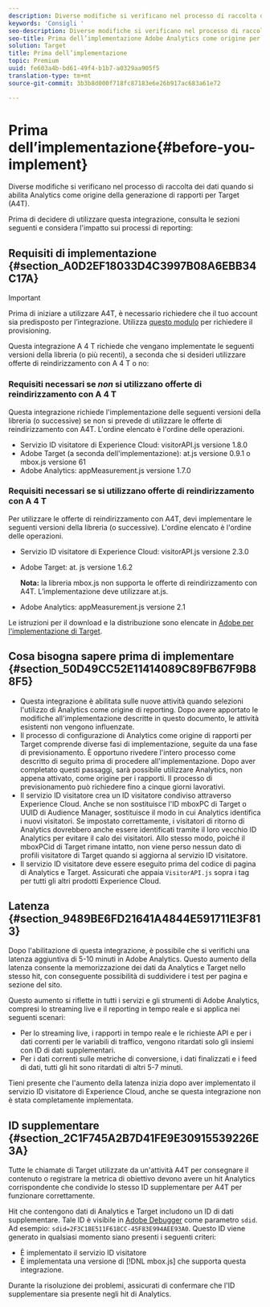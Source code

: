 ```yaml
---
description: Diverse modifiche si verificano nel processo di raccolta dei dati quando si abilita Analytics come origine della generazione di rapporti per Target (A4T).
keywords: 'Consigli '
seo-description: Diverse modifiche si verificano nel processo di raccolta dei dati quando si abilita Analytics come origine della generazione di rapporti per Target (A4T).
seo-title: Prima dell’implementazione Adobe Analytics come origine per la generazione di rapporti per Adobe Target (A4T)
solution: Target
title: Prima dell’implementazione
topic: Premium
uuid: fe603a4b-bd61-49f4-b1b7-a0329aa905f5
translation-type: tm+mt
source-git-commit: 3b3b8d000f718fc87183e6e26b917ac683a61e72

---
```



# Prima dell’implementazione{#before-you-implement}

Diverse modifiche si verificano nel processo di raccolta dei dati quando si abilita Analytics come origine della generazione di rapporti per Target (A4T).

Prima di decidere di utilizzare questa integrazione, consulta le sezioni seguenti e considera l&#39;impatto sui processi di reporting:

## Requisiti di implementazione {#section_A0D2EF18033D4C3997B08A6EBB34C17A}

>[!IMPORTANT]
>
>Prima di iniziare a utilizzare A4T, è necessario richiedere che il tuo account sia predisposto per l’integrazione. Utilizza [questo modulo](https://www.adobe.com/go/audiences) per richiedere il provisioning.

Questa integrazione A 4 T richiede che vengano implementate le seguenti versioni della libreria (o più recenti), a seconda che si desideri utilizzare offerte di reindirizzamento con A 4 T o no:

### Requisiti necessari se *non* si utilizzano offerte di reindirizzamento con A 4 T

Questa integrazione richiede l&#39;implementazione delle seguenti versioni della libreria (o successive) se non si prevede di utilizzare le offerte di reindirizzamento con A4T. L&#39;ordine elencato è l&#39;ordine delle operazioni.

* Servizio ID visitatore di Experience Cloud: visitorAPI.js versione 1.8.0
* Adobe Target (a seconda dell&#39;implementazione): at.js versione 0.9.1 o mbox.js versione 61
* Adobe Analytics: appMeasurement.js versione 1.7.0

### Requisiti necessari se si utilizzano offerte di reindirizzamento con A 4 T

Per utilizzare le offerte di reindirizzamento con A4T, devi implementare le seguenti versioni della libreria (o successive). L&#39;ordine elencato è l&#39;ordine delle operazioni.

* Servizio ID visitatore di Experience Cloud: visitorAPI.js versione 2.3.0
* Adobe Target: at. js versione 1.6.2

   **Nota:** la libreria mbox.js non supporta le offerte di reindirizzamento con A4T. L’implementazione deve utilizzare at.js.

* Adobe Analytics: appMeasurement.js versione 2.1

Le istruzioni per il download e la distribuzione sono elencate in [Adobe per l&#39;implementazione di Target](https://marketing.adobe.com/resources/help/en_US/target/a4t/c_a4timplementation.html).

## Cosa bisogna sapere prima di implementare {#section_50D49CC52E11414089C89FB67F9B88F5}

* Questa integrazione è abilitata sulle nuove attività quando selezioni l&#39;utilizzo di Analytics come origine di reporting. Dopo avere apportato le modifiche all&#39;implementazione descritte in questo documento, le attività esistenti non vengono influenzate.
* Il processo di configurazione di Analytics come origine di rapporti per Target comprende diverse fasi di implementazione, seguite da una fase di previsionamento. È opportuno rivedere l&#39;intero processo come descritto di seguito prima di procedere all&#39;implementazione. Dopo aver completato questi passaggi, sarà possibile utilizzare Analytics, non appena attivato, come origine per i rapporti. Il processo di previsionamento può richiedere fino a cinque giorni lavorativi.
* Il servizio ID visitatore crea un ID visitatore condiviso attraverso Experience Cloud. Anche se non sostituisce l&#39;ID mboxPC di Target o UUID di Audience Manager, sostituisce il modo in cui Analytics identifica i nuovi visitatori. Se impostato correttamente, i visitatori di ritorno di Analytics dovrebbero anche essere identificati tramite il loro vecchio ID Analytics per evitare il calo dei visitatori. Allo stesso modo, poiché il mboxPCid di Target rimane intatto, non viene perso nessun dato di profili visitatore di Target quando si aggiorna al servizio ID visitatore.
* Il servizio ID visitatore deve essere eseguito prima del codice di pagina di Analytics e Target. Assicurati che appaia `VisitorAPI.js` sopra i tag per tutti gli altri prodotti Experience Cloud.

## Latenza {#section_9489BE6FD21641A4844E591711E3F813}

Dopo l&#39;abilitazione di questa integrazione, è possibile che si verifichi una latenza aggiuntiva di 5-10 minuti in Adobe Analytics. Questo aumento della latenza consente la memorizzazione dei dati da Analytics e Target nello stesso hit, con conseguente possibilità di suddividere i test per pagina e sezione del sito.

Questo aumento si riflette in tutti i servizi e gli strumenti di Adobe Analytics, compresi lo streaming live e il reporting in tempo reale e si applica nei seguenti scenari:

* Per lo streaming live, i rapporti in tempo reale e le richieste API e per i dati correnti per le variabili di traffico, vengono ritardati solo gli insiemi con ID di dati supplementari.
* Per i dati correnti sulle metriche di conversione, i dati finalizzati e i feed di dati, tutti gli hit sono ritardati di altri 5-7 minuti.

Tieni presente che l&#39;aumento della latenza inizia dopo aver implementato il servizio ID visitatore di Experience Cloud, anche se questa integrazione non è stata completamente implementata.

## ID supplementare  {#section_2C1F745A2B7D41FE9E30915539226E3A}

Tutte le chiamate di Target utilizzate da un&#39;attività A4T per consegnare il contenuto o registrare la metrica di obiettivo devono avere un hit Analytics corrispondente che condivide lo stesso ID supplementare per A4T per funzionare correttamente.

Hit che contengono dati di Analytics e Target includono un ID di dati supplementare. Tale ID è visibile in [Adobe Debugger](https://marketing.adobe.com/resources/help/en_US/sc/implement/?f=debugger) come parametro `sdid`. Ad esempio: `sdid=2F3C18E511F618CC-45F83E994AEE93A0`. Questo ID viene generato in qualsiasi momento siano presenti i seguenti criteri:

* È implementato il servizio ID visitatore
* È implementata una versione di [!DNL mbox.js] che supporta questa integrazione.

Durante la risoluzione dei problemi, assicurati di confermare che l&#39;ID supplementare sia presente negli hit di Analytics.
